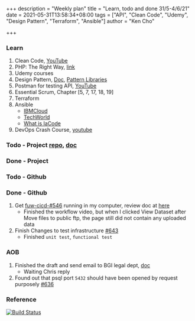 +++
description = "Weekly plan"
title = "Learn, todo and done 31/5-4/6/21"
date = 2021-05-31T13:58:34+08:00
tags = ["API", "Clean Code", "Udemy", "Design Pattern", "Terraform", "Ansible"]
author = "Ken Cho"

+++  
### Learn
1. Clean Code, [YouTube](https://www.youtube.com/watch?v=7EmboKQH8lM)
2. PHP: The Right Way, [link](https://phptherightway.com/)
3. Udemy courses
4. Design Pattern, [Doc](https://designpatternsphp.readthedocs.io/en/latest/README.html), [Pattern Libraries](https://medium.com/@whatjackhasmade/pattern-libraries-abcc45c6144c)
5. Postman for testing API, [YouTube](https://www.freecodecamp.org/news/learn-how-to-use-postman-to-test-apis/)
6. Essential Scrum, Chapter [5, 7, 17, 18, 19]
7. Terraform
8. Ansible
    - [IBMCloud](https://www.youtube.com/watch?v=fHO1X93e4WA)
    - [TechWorld](https://www.youtube.com/watch?v=1id6ERvfozo)
    - [What is IaCode](https://www.youtube.com/watch?v=POPP2WTJ8es)
9. DevOps Crash Course, [youtube](https://www.youtube.com/watch?v=OXE2a8dqIAI)
### Todo - Project [repo](https://github.com/kencho51/mint_doi), [doc](https://docs.google.com/document/d/1CopK9e9QclOd91WRN1LREEBefMDb5cWoHiElj3IfKLc/edit#)

### Done - Project

### Todo - Github

### Done - Github
1. Get [fuw-cicd-#546](https://github.com/gigascience/gigadb-website/pull/546) running in my computer, review doc at [here](https://gist.github.com/kencho51/6b5cebd15c9419484e73b2439a34f0d1)
   - Finished the workflow video, but when I clicked View Dataset after Move files to public ftp, the page still did not contain any uploaded data  
2. Finish Changes to test infrastructure [#643](https://github.com/gigascience/gigadb-website/issues/643)
   - Finished `unit test`, `functional test`  
   
### AOB
1. Finished the draft and send email to BGI legal dept, [doc](https://docs.google.com/document/d/1fqRzmGwqZ17ypFSwR04vdqHAXlZSrMU072uXkcTSRBg/edit#)
   - Waiting Chris reply
2. Found out that psql port `5432` should have been opened by request purposely [#636](https://github.com/gigascience/gigadb-website/issues/636)
   
### Reference


[![Build Status](https://travis-ci.com/kencho51/gigathing.svg?branch=master)](https://travis-ci.com/kencho51/gigathing)

